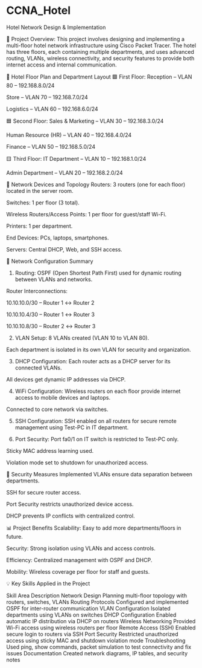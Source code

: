 # CCNA_Hotel
Hotel Network Design & Implementation

📘 Project Overview:
This project involves designing and implementing a multi-floor hotel network infrastructure using Cisco Packet Tracer. The hotel has three floors, each containing multiple departments, and uses advanced routing, VLANs, wireless connectivity, and security features to provide both internet access and internal communication.

🧱 Hotel Floor Plan and Department Layout
🟩 First Floor:
Reception – VLAN 80 – 192.168.8.0/24

Store – VLAN 70 – 192.168.7.0/24

Logistics – VLAN 60 – 192.168.6.0/24

🟦 Second Floor:
Sales & Marketing – VLAN 30 – 192.168.3.0/24

Human Resource (HR) – VLAN 40 – 192.168.4.0/24

Finance – VLAN 50 – 192.168.5.0/24

🟨 Third Floor:
IT Department – VLAN 10 – 192.168.1.0/24

Admin Department – VLAN 20 – 192.168.2.0/24

🧩 Network Devices and Topology
Routers: 3 routers (one for each floor) located in the server room.

Switches: 1 per floor (3 total).

Wireless Routers/Access Points: 1 per floor for guest/staff Wi-Fi.

Printers: 1 per department.

End Devices: PCs, laptops, smartphones.

Servers: Central DHCP, Web, and SSH access.

🔗 Network Configuration Summary
1. Routing:
OSPF (Open Shortest Path First) used for dynamic routing between VLANs and networks.

Router Interconnections:

10.10.10.0/30 – Router 1 ↔ Router 2

10.10.10.4/30 – Router 1 ↔ Router 3

10.10.10.8/30 – Router 2 ↔ Router 3

2. VLAN Setup:
8 VLANs created (VLAN 10 to VLAN 80).

Each department is isolated in its own VLAN for security and organization.

3. DHCP Configuration:
Each router acts as a DHCP server for its connected VLANs.

All devices get dynamic IP addresses via DHCP.

4. WiFi Configuration:
Wireless routers on each floor provide internet access to mobile devices and laptops.

Connected to core network via switches.

5. SSH Configuration:
SSH enabled on all routers for secure remote management using Test-PC in IT department.

6. Port Security:
Port fa0/1 on IT switch is restricted to Test-PC only.

Sticky MAC address learning used.

Violation mode set to shutdown for unauthorized access.

🔐 Security Measures Implemented
VLANs ensure data separation between departments.

SSH for secure router access.

Port Security restricts unauthorized device access.

DHCP prevents IP conflicts with centralized control.

📊 Project Benefits
Scalability: Easy to add more departments/floors in future.

Security: Strong isolation using VLANs and access controls.

Efficiency: Centralized management with OSPF and DHCP.

Mobility: Wireless coverage per floor for staff and guests.

💡 Key Skills Applied in the Project

Skill Area	Description
Network Design	Planning multi-floor topology with routers, switches, VLANs
Routing Protocols	Configured and implemented OSPF for inter-router communication
VLAN Configuration	Isolated departments using VLANs on switches
DHCP Configuration	Enabled automatic IP distribution via DHCP on routers
Wireless Networking	Provided Wi-Fi access using wireless routers per floor
Remote Access (SSH)	Enabled secure login to routers via SSH
Port Security	Restricted unauthorized access using sticky MAC and shutdown violation mode
Troubleshooting	Used ping, show commands, packet simulation to test connectivity and fix issues
Documentation	Created network diagrams, IP tables, and security notes
